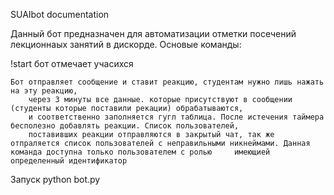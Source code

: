 SUAIbot documentation

Данный бот предназначен для автоматизации отметки посечений лекционнаых занятий в дискорде.
Основые команды:

!start бот отмечает учасихся
	
	Бот отправляет сообщение и ставит реакцию, студентам нужно лишь нажать на эту реакцию, 
        через 3 минуты все данные. которые присутствуют в сообщении (студенты которые поставили рекации) обрабатываются, 
        и соответственно заполняется гугл таблица. После истечения таймера бесполезно добавлять реакции. Список пользователей, 
        поставивших реакции отправляются в закрытый чат, так же отпраляется список пользователей с неправильными никнеймами. Данная команда доступна только пользователем с ролью 	  имеющией определенный идентификатор
Запуск 
python bot.py
